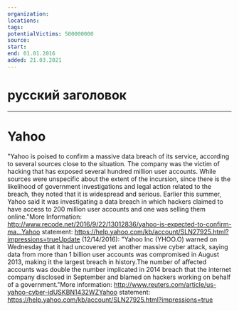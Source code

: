 ```yaml
---
organization: 
locations: 
tags: 
potentialVictims: 500000000
source: 
start: 
end: 01.01.2016
added: 21.03.2021
---
```


# русский заголовок

---

# Yahoo

"Yahoo is poised to confirm a massive data breach of its 
service, according to several sources close to the situation. The 
company was the victim of hacking that has exposed several hundred 
million user accounts. 
While sources were unspecific about the extent of the 
incursion, since there is the likelihood of government investigations 
and legal action related to the breach, they noted that it is widespread
 and serious. 
Earlier this summer, Yahoo said it was investigating a 
data breach in which hackers claimed to have access to 200 million user 
accounts and one was selling them online."More Information: http://www.recode.net/2016/9/22/13012836/yahoo-is-expected-to-confirm-ma...Yahoo statement: https://help.yahoo.com/kb/account/SLN27925.html?impressions=trueUpdate (12/14/2016): "Yahoo Inc (YHOO.O) warned on Wednesday that it had uncovered yet another massive cyber attack, saying data from more than 1 billion user accounts was compromised in August 2013, making it the largest breach in history.The number of affected accounts was double the number implicated in 2014 breach that the internet company disclosed in September and blamed on hackers working on behalf of a government."More information: http://www.reuters.com/article/us-yahoo-cyber-idUSKBN1432WZYahoo statement: https://help.yahoo.com/kb/account/SLN27925.html?impressions=true
